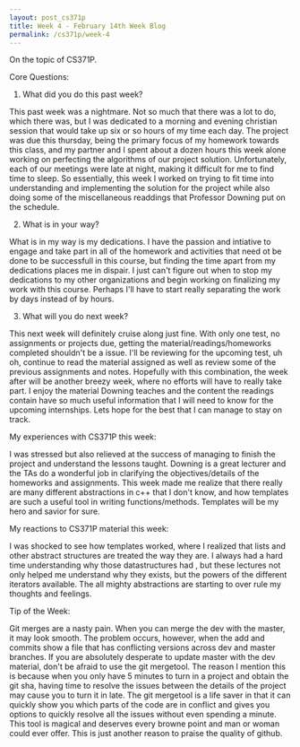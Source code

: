 ```yaml
---
layout: post_cs371p
title: Week 4 - February 14th Week Blog
permalink: /cs371p/week-4
---
```


On the topic of CS371P.

Core Questions:

1. What did you do this past week?

This past week was a nightmare. Not so much that there was a lot to do, which there was, but I was dedicated to a morning and evening christian session that would take up six or so hours of my time each day. The project was due this thursday, being the primary focus of my homework towards this class, and my partner and I spent about a dozen hours this week alone working on perfecting the algorithms of our project solution. Unfortunately, each of our meetings were late at night, making it difficult for me to find time to sleep. So essentially, this week I worked on trying to fit time into understanding and implementing the solution for the project while also doing some of the miscellaneous readdings that Professor Downing put on the schedule.

2. What is in your way?

What is in my way is my dedications. I have the passion and intiative to engage and take part in all of the homework and activities that need ot be done to be successfull in this course, but finding the time apart from my dedications places me in dispair. I just can't figure out when to stop my dedications to my other organizations and begin working on finalizing my work with this course. Perhaps I'll have to start really separating the work by days instead of by hours.

3. What will you do next week?

This next week will definitely cruise along just fine. With only one test, no assignments or projects due, getting the material/readings/homeworks completed shouldn't be a issue. I'll be reviewing for the upcoming test, uh oh, continue to read the material assigned as well as review some of the previous assignments and notes. Hopefully with this combination, the week after will be another breezy week, where no efforts will have to really take part. I enjoy the material Downing teaches and the content the readings contain have so much useful information that I will need to know for the upcoming internships. Lets hope for the best that I can manage to stay on track.


My experiences with CS371P this week:

I was stressed but also relieved at the success of managing to finish the project and understand the lessons taught. Downing is a great lecturer and the TAs do a wonderful job in clarifying the objectives/details of the homeworks and assignments. This week made me realize that there really are many different abstractions in c++ that I don't know, and how templates are such a useful tool in writing functions/methods. Templates will be my hero and savior for sure. 

My reactions to CS371P material this week:

I was shocked to see how templates worked, where I realized that lists and other abstract structures are treated the way they are. I always had a hard time understanding why those datastructures had <type>, but these lectures not only helped me understand why they exists, but the powers of the different iterators available. The all mighty abstractions are starting to over rule my thoughts and feelings.

Tip of the Week:

Git merges are a nasty pain. When you can merge the dev with the master, it may look smooth. The problem occurs, however, when the add and commits show a file that has conflicting versions across dev and master branches. If you are absolutely desperate to update master with the dev material, don't be afraid to use the git mergetool. The reason I mention this is because when you only have 5 minutes to turn in a project and obtain the git sha, having time to resolve the issues between the details of the project may cause you to turn it in late. The git mergetool is a life saver in that it can quickly show you which parts of the code are in conflict and gives you options to quickly resolve all the issues without even spending a minute. This tool is magical and deserves every browne point and man or woman could ever offer. This is just another reason to praise the quality of github.



